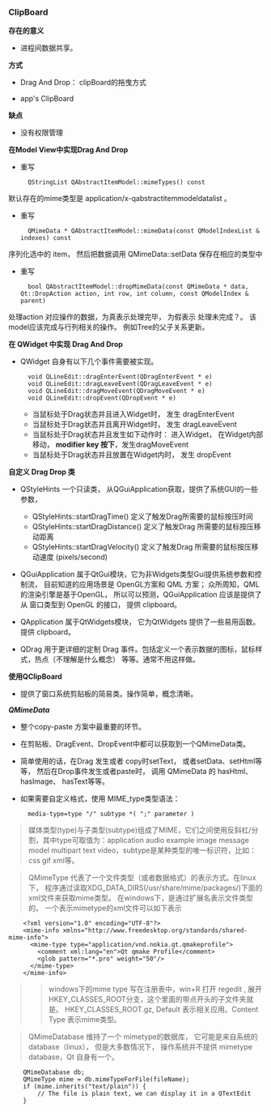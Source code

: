 ### ClipBoard 

**存在的意义**

- 进程间数据共享。

**方式**

- Drag And Drop： clipBoard的拖曳方式

- app's ClipBoard 

**缺点**

- 没有权限管理


**在Model View中实现Drag And Drop**

- 重写  

		QStringList QAbstractItemModel::mimeTypes() const
默认存在的mime类型是 application/x-qabstractitemmodeldatalist 。

- 重写

		QMimeData * QAbstractItemModel::mimeData(const QModelIndexList & indexes) const
	
序列化选中的 item， 然后把数据调用 QMimeData::setData 保存在相应的类型中

- 重写    

		bool QAbstractItemModel::dropMimeData(const QMimeData * data, Qt::DropAction action, int row, int column, const QModelIndex & parent)
		
处理action 对应操作的数据，为真表示处理完毕， 为假表示 <note>处理未完成？</note>。  该model应该完成与行列相关的操作。 例如Tree的父子关系更新。


**在 QWidget 中实现 Drag And Drop**

- QWidget 自身有以下几个事件需要被实现。
		
		void QLineEdit::dragEnterEvent(QDragEnterEvent * e)
		void QLineEdit::dragLeaveEvent(QDragLeaveEvent * e)
		void QLineEdit::dragMoveEvent(QDragMoveEvent * e)
		void QLineEdit::dropEvent(QDropEvent * e)
		
	- 当鼠标处于Drag状态并且进入Widget时， 发生 dragEnterEvent  
	- 当鼠标处于Drag状态并且离开Widget时， 发生 dragLeaveEvent   
	- 当鼠标处于Drag状态并且发生如下动作时： 进入Widget， 在Widget内部移动， **modifier key 按下**，发生dragMoveEvent
	- 当鼠标处于Drag状态并且放置在Widget内时， 发生 dropEvent

**自定义 Drag Drop 类**

- QStyleHints 一个只读类， 从QGuiApplication获取，提供了系统GUI的一些参数，
	- QStyleHints::startDragTime() 定义了触发Drag所需要的鼠标按压时间
	- QStyleHints::startDragDistance() 定义了触发Drag 所需要的鼠标按压移动距离
	- QStyleHints::startDragVelocity() 定义了触发Drag 所需要的鼠标按压移动速度 (pixels/second)
- QGuiApplication 属于QtGui模块，它为非Widgets类型Gui提供系统参数和控制流， 目前知道的应用场景是 OpenGL方案和 QML 方案； 众所周知，QML的渲染引擎是基于OpenGL， 所以可以预测，<note>QGuiApplication 应该是提供了从 窗口类型到 OpenGL 的接口</note>， 提供 clipboard。 

- QApplication 属于QtWidgets模块， 它为QtWidgets 提供了一些易用函数。提供 clipboard。

- QDrag 用于更详细的定制 Drag 事件。包括定义一个表示数据的图标，鼠标样式，<note>热点（不理解是什么概念）</note> 等等。通常不用这样做。


**使用QClipBoard**
- 提供了窗口系统剪贴板的简易类。操作简单，概念清晰。

***QMimeData***  

- 整个copy-paste 方案中最重要的环节。
- 在剪贴板、DragEvent、DropEvent中都可以获取到一个QMimeData类。
- 简单使用的话，在Drag 发生或者 copy时setText， 或者setData、setHtml等等， 然后在Drop事件发生或者paste时， 调用 QMimeData 的 hasHtml、 hasImage、 hasText等等。
- 如果需要自定义格式，使用 MIME_type类型语法：

		media-type=type "/" subtype *( ";" parameter ) 
		
> 媒体类型(type)与子类型(subtype)组成了MIME，它们之间使用反斜杠/分割，其中type可取值为：application audio example image message model multipart text video，subtype是某种类型的唯一标识符，比如：css gif xml等。

> QMimeType 代表了一个文件类型（或者数据格式）的表示方式。在linux下， 程序通过读取XDG_DATA_DIRS(/usr/share/mime/packages/)下面的xml文件来获取mime类型。 在windows下，是通过扩展名表示文件类型的。 一个表示mimetype的xml文件可以如下表示

		<?xml version="1.0" encoding="UTF-8"?>
		<mime-info xmlns="http://www.freedesktop.org/standards/shared-mime-info">
		  <mime-type type="application/vnd.nokia.qt.qmakeprofile">
		    <comment xml:lang="en">Qt qmake Profile</comment>
		    <glob pattern="*.pro" weight="50"/>
		  </mime-type>
		</mime-info>
		
>> windows下的mime type 写在注册表中，win+R 打开 regedit , 展开HKEY_CLASSES_ROOT分支，这个里面的带点开头的子文件夹就是。 HKEY_CLASSES_ROOT\.gz, Default 表示相关应用。Content Type 表示mime类型。

> QMimeDatabase 维持了一个 mimetype的数据库， 它可能是来自系统的 database（linux）， 但是大多数情况下， 操作系统并不提供 mimetype database，Qt 自身有一个。

		QMimeDatabase db;
		QMimeType mime = db.mimeTypeForFile(fileName);
		if (mime.inherits("text/plain")) {
		    // The file is plain text, we can display it in a QTextEdit
		}
